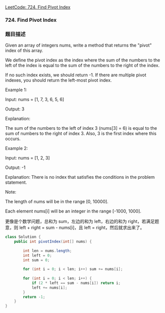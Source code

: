 [LeetCode: 724. Find Pivot Index](https://leetcode.com/problems/find-pivot-index/description/)

### 724. Find Pivot Index
### 题目描述

Given an array of integers nums, write a method that returns the "pivot" index of this array.

We define the pivot index as the index where the sum of the numbers to the left of the index is equal to the sum of the numbers to the right of the index.

If no such index exists, we should return -1. If there are multiple pivot indexes, you should return the left-most pivot index.

Example 1:

Input: 
nums = [1, 7, 3, 6, 5, 6]

Output: 3

Explanation: 

The sum of the numbers to the left of index 3 (nums[3] = 6) is equal to the sum of numbers to the right of index 3.
Also, 3 is the first index where this occurs.

Example 2:

Input: 
nums = [1, 2, 3]

Output: -1

Explanation: 
There is no index that satisfies the conditions in the problem statement.

Note:

The length of nums will be in the range [0, 10000].

Each element nums[i] will be an integer in the range [-1000, 1000].

更像是个数学问题，总和为 sum，左边的和为 left，右边的和为 right，若满足题意，则 left + right = sum - nums[i]，且 left = right，然后就求出来了。

```java
class Solution {
    public int pivotIndex(int[] nums) {
        
        int len = nums.length;
        int left = 0;
        int sum = 0;
        
        for (int i = 0; i < len; i++) sum += nums[i];
        
        for (int i = 0; i < len; i++) {
            if (2 * left == sum - nums[i]) return i;
            left += nums[i];
        }
        return -1;
    }
}
```